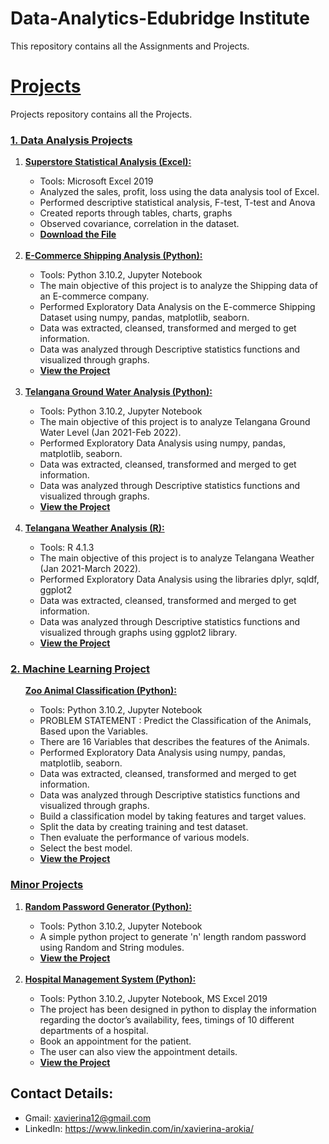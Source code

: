 # Data-Analytics-Edubridge Institute
This repository contains all the Assignments and Projects.


# <a href="https://github.com/xavierina12/Data-Analytics/tree/main/Projects"> Projects  </a>
Projects repository contains all the Projects.
 

### <a href="https://github.com/xavierina12/Data-Analytics/tree/main/Projects/1.%20Data%20Analysis%20Projects"> 1. Data Analysis Projects  </a>
<ol>
<li> <a href="https://github.com/xavierina12/Data-Analytics/tree/main/Projects/1.%20Data%20Analysis%20Projects/1.%20Superstore%20Statistical%20Analysis%20(Excel)"><b>Superstore Statistical Analysis (Excel):</b></a></li>
<ul>
     <li> Tools: Microsoft Excel 2019 </li> 
     <li>Analyzed the sales, profit, loss using the data analysis tool of Excel.</li> 
     <li>Performed descriptive statistical analysis, F-test, T-test and Anova</li>
     <li> Created reports through tables, charts, graphs </li>
     <li>Observed covariance, correlation in the dataset.</li>
     <li><a href="https://github.com/xavierina12/Data-Analytics/tree/main/Projects/1.%20Data%20Analysis%20Projects/1.%20Superstore%20Statistical%20Analysis%20(Excel)"> <b>Download the File</b></a></li>
</ul> 
</br>

<li><a href="https://github.com/xavierina12/Data-Analytics/tree/main/Projects/1.%20Data%20Analysis%20Projects/2.%20E-Commerce%20Shipping%20Analysis%20(Python)"><b> E-Commerce Shipping Analysis (Python):</b></a> </li>
<ul>
    <li>Tools: Python 3.10.2, Jupyter Notebook </li>
    <li>The main objective of this project is to analyze the Shipping data of an E-commerce company. </li> 
    <li> Performed Exploratory Data Analysis on the E-commerce Shipping Dataset using numpy, pandas, matplotlib, seaborn. </li>
    <li>Data was extracted, cleansed, transformed and merged to get information. </li>
    <li>Data was analyzed through Descriptive statistics functions and visualized through graphs.</li>
    <li><a href="https://github.com/xavierina12/Data-Analytics/tree/main/Projects/1.%20Data%20Analysis%20Projects/2.%20E-Commerce%20Shipping%20Analysis%20(Python)"><b>View the Project</b></a></li>
</ul>
</br>
  
<li><a href="https://github.com/xavierina12/Data-Analytics/tree/main/Projects/1.%20Data%20Analysis%20Projects/3.%20Telangana%20Groundwater%20Analysis%20(Python)"><b>Telangana Ground Water Analysis (Python): </b> </a> </li>
<ul>
     <li> Tools: Python 3.10.2, Jupyter Notebook</li>
     <li>The main objective of this project is to analyze Telangana Ground Water Level (Jan 2021-Feb 2022). </li>
     <li>Performed Exploratory Data Analysis using numpy, pandas, matplotlib, seaborn. </li>
     <li>Data was extracted, cleansed, transformed and merged to get information.</li> 
     <li>Data was analyzed through Descriptive statistics functions and visualized through graphs.</li>
     <li><a href="https://github.com/xavierina12/Data-Analytics/tree/main/Projects/1.%20Data%20Analysis%20Projects/3.%20Telangana%20Groundwater%20Analysis%20(Python)"><b>View the Project</b></a></li>
</ul>
</br>

<li><a href="https://github.com/xavierina12/Data-Analytics/tree/main/Projects/1.%20Data%20Analysis%20Projects/4.%20Telangana%20Weather%20Analysis%20(R)"><b>Telangana Weather Analysis (R):</b></a></li>
<ul>
     <li>Tools: R 4.1.3</li>
     <li>The main objective of this project is to analyze Telangana Weather (Jan 2021-March 2022). </li>
     <li>Performed Exploratory Data Analysis using the libraries dplyr, sqldf, ggplot2</li>
     <li>Data was extracted, cleansed, transformed and merged to get information. </li>
     <li>Data was analyzed through Descriptive statistics functions and visualized through graphs using ggplot2 library.</li>
     <li><a href="https://github.com/xavierina12/Data-Analytics/tree/main/Projects/1.%20Data%20Analysis%20Projects/4.%20Telangana%20Weather%20Analysis%20(R)"><b>View the Project</b></a></li>
</ul>
</ol>

###  <a href="https://github.com/xavierina12/Data-Analytics/tree/main/Projects/2.%20Machine%20Learning%20Project"> 2. Machine Learning Project </a>
<a href="https://github.com/xavierina12/Data-Analytics/tree/main/Projects/2.%20Machine%20Learning%20Project/Zoo%20Animal%20Classification%20(Python)">
 <ul>
<b>Zoo Animal Classification (Python):</b></a>
       <ul>
            <li>Tools: Python 3.10.2, Jupyter Notebook </li>
            <li>PROBLEM STATEMENT : Predict the Classification of the Animals, Based upon the Variables.</li>
             <li>There are 16 Variables that describes the features of the Animals.</li>
             <li>Performed Exploratory Data Analysis using numpy, pandas, matplotlib, seaborn. </li>
            <li>Data was extracted, cleansed, transformed and merged to get information.</li> 
            <li>Data was analyzed through Descriptive statistics functions and visualized through graphs.</li>
             <li>Build a classification model by taking features and target values.</li> 
             <li>Split the data by creating training and test dataset.</li> 
             <li>Then evaluate the performance of various models.</li> 
             <li>Select the best model.</li> 
             <li><a href="https://github.com/xavierina12/Data-Analytics/tree/main/Projects/2.%20Machine%20Learning%20Project/Zoo%20Animal%20Classification%20(Python)"><b>View the Project</b></a></li>


</ul>
</ul>


### <a href="https://github.com/xavierina12/Data-Analytics/tree/main/Projects/Minor%20Projects"> Minor Projects  </a>
<ol>
<li> <b> <a href="https://github.com/xavierina12/Data-Analytics/tree/main/Projects/Minor%20Projects/1.%20Random%20Password%20Generator%20(Python)"> Random Password Generator (Python):</b></a></li>
<ul>
    <li>Tools: Python 3.10.2, Jupyter Notebook</li>
    <li>A simple python project to generate 'n' length random password using Random and String modules. </li>
    <li><a href="https://github.com/xavierina12/Data-Analytics/tree/main/Projects/Minor%20Projects/1.%20Random%20Password%20Generator%20(Python)"><b>View the Project</b></a></li>
</ul>
</br>

 <li> <b> <a href="https://github.com/xavierina12/Data-Analytics/tree/main/Projects/Minor%20Projects/2.%20Hospital%20Management%20System%20(Python)"> Hospital Management System (Python):</b></a></li> 
<ul>     
     <li>Tools: Python 3.10.2, Jupyter Notebook, MS Excel 2019</li> 
     <li>The project has been designed in python to display the information regarding the doctor’s availability, fees, timings of 10 different departments of a hospital.</li> 
     <li>Book an appointment for the patient.</li> 
     <li>The user can also view the appointment details.</li>  
     <li><a href="https://github.com/xavierina12/Data-Analytics/tree/main/Projects/Minor%20Projects/2.%20Hospital%20Management%20System%20(Python)"><b>View the Project</b></a></li>
</ul>
</ol>




## Contact Details:
* Gmail: xavierina12@gmail.com
* LinkedIn: https://www.linkedin.com/in/xavierina-arokia/

